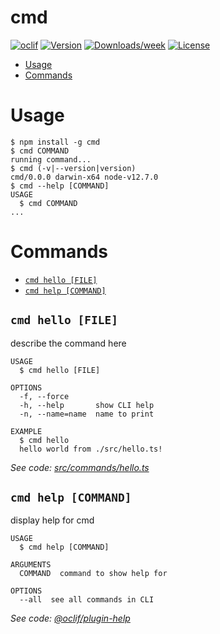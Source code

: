 cmd
===



[![oclif](https://img.shields.io/badge/cli-oclif-brightgreen.svg)](https://oclif.io)
[![Version](https://img.shields.io/npm/v/cmd.svg)](https://npmjs.org/package/cmd)
[![Downloads/week](https://img.shields.io/npm/dw/cmd.svg)](https://npmjs.org/package/cmd)
[![License](https://img.shields.io/npm/l/cmd.svg)](https://github.com/akropp-stripe/cmd/blob/master/package.json)

<!-- toc -->
* [Usage](#usage)
* [Commands](#commands)
<!-- tocstop -->
# Usage
<!-- usage -->
```sh-session
$ npm install -g cmd
$ cmd COMMAND
running command...
$ cmd (-v|--version|version)
cmd/0.0.0 darwin-x64 node-v12.7.0
$ cmd --help [COMMAND]
USAGE
  $ cmd COMMAND
...
```
<!-- usagestop -->
# Commands
<!-- commands -->
* [`cmd hello [FILE]`](#cmd-hello-file)
* [`cmd help [COMMAND]`](#cmd-help-command)

## `cmd hello [FILE]`

describe the command here

```
USAGE
  $ cmd hello [FILE]

OPTIONS
  -f, --force
  -h, --help       show CLI help
  -n, --name=name  name to print

EXAMPLE
  $ cmd hello
  hello world from ./src/hello.ts!
```

_See code: [src/commands/hello.ts](https://github.com/akropp-stripe/cmd/blob/v0.0.0/src/commands/hello.ts)_

## `cmd help [COMMAND]`

display help for cmd

```
USAGE
  $ cmd help [COMMAND]

ARGUMENTS
  COMMAND  command to show help for

OPTIONS
  --all  see all commands in CLI
```

_See code: [@oclif/plugin-help](https://github.com/oclif/plugin-help/blob/v2.2.1/src/commands/help.ts)_
<!-- commandsstop -->
